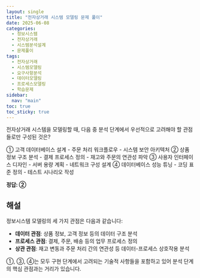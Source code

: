 ```yaml
---
layout: single
title: "전자상거래 시스템 모델링 문제 풀이"
date: 2025-06-08
categories:
  - 정보시스템
  - 전자상거래
  - 시스템분석설계
  - 문제풀이
tags:
  - 전자상거래
  - 시스템모델링
  - 요구사항분석
  - 데이터모델링
  - 프로세스모델링
  - 학습문제
sidebar:
  nav: "main"
toc: true
toc_sticky: true
---
```


전자상거래 시스템을 모델링할 때, 다음 중 분석 단계에서 우선적으로 고려해야 할 관점들로만 구성된 것은?

① 고객 데이터베이스 설계 - 주문 처리 워크플로우 - 시스템 보안 아키텍처
② 상품 정보 구조 분석 - 결제 프로세스 정의 - 재고와 주문의 연관성 파악
③ 사용자 인터페이스 디자인 - 서버 용량 계획 - 네트워크 구성 설계
④ 데이터베이스 성능 튜닝 - 코딩 표준 정의 - 테스트 시나리오 작성

**정답: ②**

## 해설

정보시스템 모델링의 세 가지 관점은 다음과 같습니다:
- **데이터 관점**: 상품 정보, 고객 정보 등의 데이터 구조 분석
- **프로세스 관점**: 결제, 주문, 배송 등의 업무 프로세스 정의
- **상관 관점**: 재고 변동과 주문 처리 간의 연관성 등 데이터-프로세스 상호작용 분석

①, ③, ④는 모두 구현 단계에서 고려되는 기술적 사항들을 포함하고 있어 분석 단계의 핵심 관점과는 거리가 있습니다.